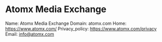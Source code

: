 
# Atomx Media Exchange

Name: Atomx Media Exchange
Domain: atomx.com
Home: https://www.atomx.com/
Privacy_policy: https://www.atomx.com/privacy
Email: info@atomx.com
